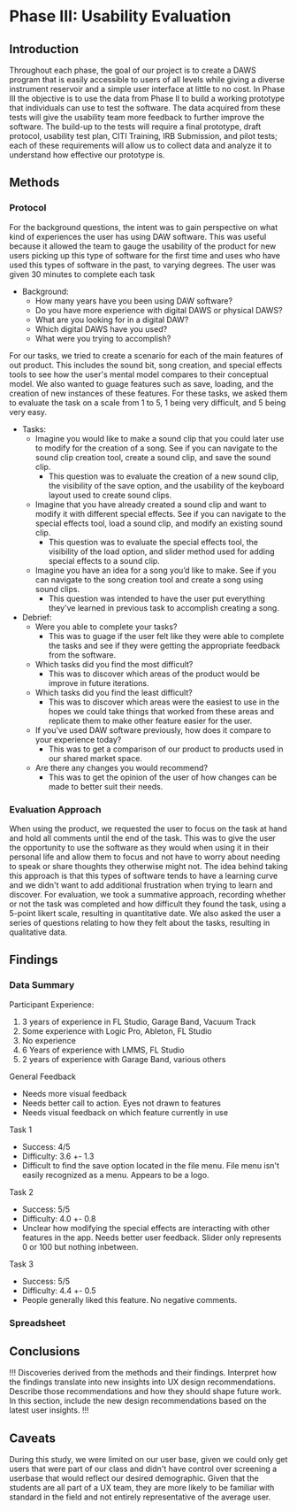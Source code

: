# Phase III: Usability Evaluation

## Introduction

Throughout each phase, the goal of our project is to create a DAWS program that is easily accessible to users of all levels while giving a diverse instrument reservoir and a simple user interface at little to no cost. In Phase III the objective is to use the data from Phase II to build a working prototype that individuals can use to test the software. The data acquired from these tests will give the usability team more feedback to further improve the software. The build-up to the tests will require a final prototype, draft protocol, usability test plan, CITI Training, IRB Submission, and pilot tests; each of these requirements will allow us to collect data and analyze it to understand how effective our prototype is.

## Methods

<!--!!! Describe research methods you used to discover new insights, which explains the purpose of each. Provide enough detail that someone would be able to faithfully reproduce your research. !!!-->

### Protocol
For the background questions, the intent was to gain perspective on what kind of experiences the user has using DAW software. This was useful because it allowed the team to gauge the usability of the product for new users picking up this type of software for the first time and uses who have used this types of software in the past, to varying degrees. The user was given 30 minutes to complete each task
- Background:
  - How many years have you been using DAW software?
  - Do you have more experience with digital DAWS or physical DAWS?
  - What are you looking for in a digital DAW?
  - Which digital DAWS have you used?
  - What were you trying to accomplish?

For our tasks, we tried to create a scenario for each of the main features of out product. This includes the sound bit, song creation, and special effects tools to see how the user's mental model compares to their conceptual model. We also wanted to guage features such as save, loading, and the creation of new instances of these features. For these tasks, we asked them to evaluate the task on a scale from 1 to 5, 1 being very difficult, and 5 being very easy.
- Tasks:
  - Imagine you would like to make a sound clip that you could later use to modify for the creation of a song. See if you can navigate to the sound clip creation tool, create a sound clip, and save the sound clip.
    - This question was to evaluate the creation of a new sound clip, the visibility of the save option, and the usability of the keyboard layout used to create sound clips. 
  - Imagine that you have already created a sound clip and want to modify it with different special effects. See if you can navigate to the special effects tool, load a sound clip, and modify an existing sound clip.
    - This question was to evaluate the special effects tool, the visibility of the load option, and slider method used for adding special effects to a sound clip.
  - Imagine you have an idea for a song you’d like to make. See if you can navigate to the song creation tool and create a song using sound clips.
    - This question was intended to have the user put everything they've learned in previous task to accomplish creating a song.
- Debrief:
  - Were you able to complete your tasks?
    - This was to guage if the user felt like they were able to complete the tasks and see if they were getting the appropriate feedback from the software.
  - Which tasks did you find the most difficult?
    - This was to discover which areas of the product would be improve in future iterations.
  - Which tasks did you find the least difficult?
    - This was to discover which areas were the easiest to use in the hopes we could take things that worked from these areas and replicate them to make other feature easier for the user.
  - If you’ve used DAW software previously, how does it compare to your experience today?
    - This was to get a comparison of our product to products used in our shared market space.
  - Are there any changes you would recommend?
    - This was to get the opinion of the user of how changes can be made to better suit their needs.

### Evaluation Approach
When using the product, we requested the user to focus on the task at hand and hold all comments until the end of the task. This was to give the user the opportunity to use the software as they would when using it in their personal life and allow them to focus and not have to worry about needing to speak or share thoughts they otherwise might not. The idea behind taking this approach is that this types of software tends to have a learning curve and we didn't want to add additional frustration when trying to learn and discover. 
For evaluation, we took a summative approach, recording whether or not the task was completed and how difficult they found the task, using a 5-point likert scale, resulting in quantitative date. We also asked the user a series of questions relating to how they felt about the tasks, resulting in qualitative data.

## Findings

<!--!!! For each research method, detail each of the findings point-by-point to clarify new discoveries of users' needs !!!-->

### Data Summary
Participant Experience:
  1. 3 years of experience in FL Studio, Garage Band, Vacuum Track
  2. Some experience with Logic Pro, Ableton, FL Studio
  3. No experience
  4. 6 Years of experience with LMMS, FL Studio
  5. 2 years of experience with Garage Band, various others

General Feedback
  - Needs more visual feedback
  - Needs better call to action. Eyes not drawn to features
  - Needs visual feedback on which feature currently in use

Task 1
  - Success: 4/5
  - Difficulty: 3.6 +- 1.3
  - Difficult to find the save option located in the file menu. File menu isn't easily recognized as a menu. Appears to be a logo.

Task 2
  - Success: 5/5
  - Difficulty: 4.0 +- 0.8
  - Unclear how modifying the special effects are interacting with other features in the app. Needs better user feedback. Slider only represents 0 or 100 but nothing inbetween.

Task 3
  - Success: 5/5
  - Difficulty: 4.4 +- 0.5
  - People generally liked this feature. No negative comments.

### Spreadsheet


## Conclusions

!!! Discoveries derived from the methods and their findings. Interpret how the findings translate into new insights into UX design recommendations. Describe those recommendations and how they should shape future work. In this section, include the new design recommendations based on the latest user insights. !!!

## Caveats

<!--!!! Considerations and/or limitations to the methods you chose and the findings/conclusions drawn from them. In other words, give warnings if there are limitations to your research such as not being able to find enough users of a particular demographic, the methods not being able to expose certain information, assumptions you made, etc. !!! -->

During this study, we were limited on our user base, given we could only get users that were part of our class and didn't have control over screening a userbase that would reflect our desired demographic. Given that the students are all part of a UX team, they are more likely to be familiar with standard in the field and not entirely representative of the average user.
